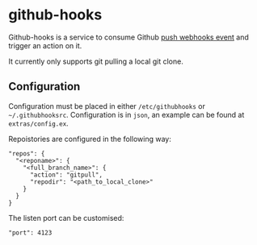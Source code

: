 # github-hooks


Github-hooks is a service to consume Github [push webhooks event](https://developer.github.com/v3/activity/events/types/#pushevent) and trigger an action on it.

It currently only supports git pulling a local git clone.



## Configuration

Configuration must be placed in either `/etc/githubhooks` or `~/.githubhooksrc`. Configuration is in `json`, an example can be found at `extras/config.ex`.

Repoistories are configured in the following way:

```
"repos": {
  "<reponame>": {
    "<full_branch_name>": {
      "action": "gitpull",
      "repodir": "<path_to_local_clone>"
    }
  }
}
```

The listen port can be customised:

```
"port": 4123
```
